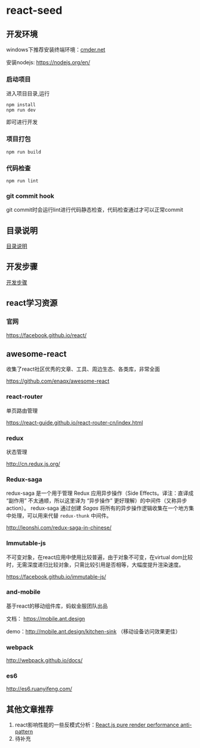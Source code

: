 # react-seed

## 开发环境

windows下推荐安装终端环境：[cmder.net](http://cmder.net/)

安装nodejs: https://nodejs.org/en/

### 启动项目

进入项目目录,运行

```
npm install
npm run dev
```

即可进行开发

### 项目打包

```
npm run build
```

### 代码检查

```
npm run lint
```

### git commit hook

git commit时会运行lint进行代码静态检查，代码检查通过才可以正常commit

## 目录说明

[目录说明](docs/catelog.md)

## 开发步骤

[开发步骤](docs/dev.md)

## react学习资源

### 官网

https://facebook.github.io/react/

## awesome-react

收集了react社区优秀的文章、工具、周边生态、各类库，非常全面

https://github.com/enaqx/awesome-react

### react-router

单页路由管理

https://react-guide.github.io/react-router-cn/index.html

### redux

状态管理

http://cn.redux.js.org/

### Redux-saga

redux-saga 是一个用于管理 Redux 应用异步操作（Side Effects。译注：直译成 “副作用” 不太通顺，所以这里译为 “异步操作” 更好理解）的中间件（又称异步 action）。 redux-saga 通过创建 *Sagas* 将所有的异步操作逻辑收集在一个地方集中处理，可以用来代替 `redux-thunk` 中间件。

http://leonshi.com/redux-saga-in-chinese/

### Immutable-js 

不可变对象，在react应用中使用比较普遍，由于对象不可变，在virtual dom比较时，无需深度递归比较对象，只需比较引用是否相等，大幅度提升渲染速度。

https://facebook.github.io/immutable-js/

### and-mobile

基于react的移动组件库，蚂蚁金服团队出品

文档： https://mobile.ant.design

demo：http://mobile.ant.design/kitchen-sink （移动设备访问效果更佳）

### webpack

http://webpack.github.io/docs/

### es6

http://es6.ruanyifeng.com/



## 其他文章推荐

1. react影响性能的一些反模式分析：[React.js pure render performance anti-pattern](https://medium.com/@esamatti/react-js-pure-render-performance-anti-pattern-fb88c101332f#.kdu55n4xc) 
2. 待补充
